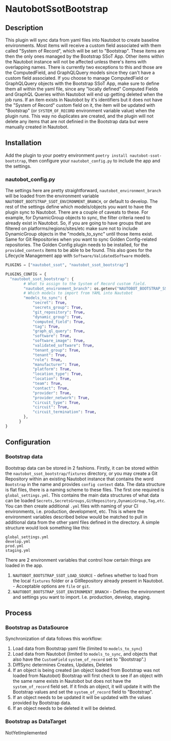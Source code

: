 # NautobotSsotBootstrap


## Description

This plugin will sync data from yaml files into Nautobot to create baseline environments. Most items will receive a custom field associated with them called "System of Record", which will be set to "Bootstrap". These items are then the only ones managed by the Bootstrap SSoT App. Other items within the Nautobot instance will not be affected unless there's items with overlapping names. There is currently two exceptions to this and those are the ComputedField, and GraphQLQuery models since they can't have a custom field associated. If you choose to manage ComputedField or GraphQLQuery objects with the Bootstrap SSoT App, make sure to define them all within the yaml file, since any "locally defined" Computed Fields and GraphQL Queries within Nautobot will end up getting deleted when the job runs. If an item exists in Nautobot by it's identifiers but it does not have the "System of Record" custom field on it, the item will be updated with "Bootstrap" (or `SYSTEM_OF_RECORD` environment variable value) when the plugin runs. This way no duplicates are created, and the plugin will not delete any items that are not definied in the Bootstrap data but were manually created in Nautobot.

## Installation

Add the plugin to your poetry environment `poetry install nautobot-ssot-bootstrap`, then configure your `nautobot_config.py` to include the app and the settings.


### nautobot_config.py

The settings here are pretty straightforward, `nautobot_environment_branch` will be loaded from the environment variable `NAUTOBOT_BOOTSTRAP_SSOT_ENVIRONMENT_BRANCH`, or default to develop. The rest of the settings define which models/objects you want to have the plugin sync to Nautobot. There are a couple of caveats to these. For example, for DynamicGroup objects to sync, the filter criteria need to already exist in Nautobot. So, if you are going to have groups that are filtered on platforms/regions/sites/etc make sure not to include DynamicGroup objects in the "models_to_sync" until those items exist. Same for Git Repositories when you want to sync Golden Config-related repositories. The Golden Config plugin needs to be installed, for the `provided_contents` items to be able to be found. This also goes for the Lifecycle Management app with `Software/ValidatedSoftware` models.

```python
PLUGINS = ["nautobot_ssot", "nautobot_ssot_bootstrap"]

PLUGINS_CONFIG = {
  "nautobot_ssot_bootstrap": {
        # What to assign to the System of Record custom field.
        "nautobot_environment_branch": os.getenv("NAUTOBOT_BOOTSTRAP_SSOT_ENVIRONMENT_BRANCH", "develop"),
        # Which models to import from YAML into Nautobot
        "models_to_sync": {
            "secret": True,
            "secrets_group": True,
            "git_repository": True,
            "dynamic_group": True,
            "computed_field": True,
            "tag": True,
            "graph_ql_query": True,
            "software": True,
            "software_image": True,
            "validated_software": True,
            "tenant_group": True,
            "tenant": True,
            "role": True,
            "manufacturer": True,
            "platform": True,
            "location_type": True,
            "location": True,
            "team": True,
            "contact": True,
            "provider": True,
            "provider_network": True,
            "circuit_type": True,
            "circuit": True,
            "circuit_termination": True,
        },
      }
}
```

## Configuration

### Bootstrap data

Bootstrap data can be stored in 2 fashions. Firstly, it can be stored within the `nautobot_ssot_bootstrap/fixtures` directory, or you may create a Git Repository within an existing Nautobot instance that contains the word `Bootstrap` in the name and provides `config context` data. The data structure is flat files, there is a naming scheme to these files. The first one required is `global_settings.yml`. This contains the main data structures of what data can be loaded `Secrets,SecretsGroups,GitRepository,DynamicGroup,Tag,etc`. You can then create additional `.yml` files with naming of your CI environments, i.e. production, development, etc. This is where the environment variables described below would be matched to pull in additional data from the other yaml files defined in the directory. A simple structure would look something like this:

```text
global_settings.yml
develop.yml
prod.yml
staging.yml
```

There are 2 environment variables that control how certain things are loaded in the app.

  1. `NAUTOBOT_BOOTSTRAP_SSOT_LOAD_SOURCE` - defines whether to load from the local `fixtures` folder or a GitRepository already present in Nautobot.
    - Acceptable options are `file` or `git`.
  2. `NAUTOBOT_BOOTSTRAP_SSOT_ENVIRONMENT_BRANCH` - Defines the environment and settings you want to import. I.e. production, develop, staging.

## Process

### Bootstrap as DataSource

Synchronization of data follows this workflow:
1. Load data from Bootstrap yaml file (limited to `models_to_sync`)
2. Load data from Nautobot (limited to `models_to_sync`, and objects that also have the `CustomField` `system_of_record` set to "Bootstrap".)
3. DiffSync determines Creates, Updates, Deletes
4. If an object is being created (an object loaded from Bootstrap was not loaded from Nautobot) Bootstrap will first check to see if an object with the same name exists in Nautobot but does not have the `system_of_record` field set. If it finds an object, it will update it with the Bootstrap values and set the `system_of_record` field to "Bootstrap".
5. If an object needs to be updated it will be updated with the values provided by Bootstrap data.
6. If an object needs to be deleted it will be deleted.


### Bootstrap as DataTarget

NotYetImplemented
